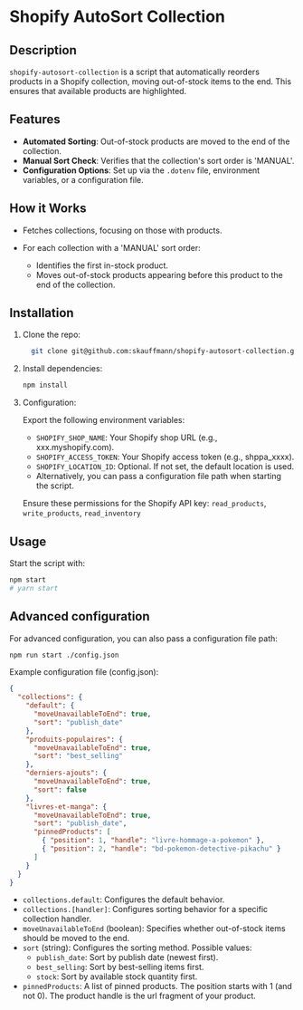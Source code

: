 # Shopify AutoSort Collection

## Description

`shopify-autosort-collection` is a script that automatically reorders products in a Shopify collection, moving out-of-stock items to the end. This ensures that available products are highlighted.

## Features

- **Automated Sorting**: Out-of-stock products are moved to the end of the collection.
- **Manual Sort Check**: Verifies that the collection's sort order is 'MANUAL'.
- **Configuration Options**: Set up via the `.dotenv` file, environment variables, or a configuration file.

## How it Works

- Fetches collections, focusing on those with products.

- For each collection with a 'MANUAL' sort order:
  - Identifies the first in-stock product.
  - Moves out-of-stock products appearing before this product to the end of the collection.

## Installation

1. Clone the repo:

    ```bash
      git clone git@github.com:skauffmann/shopify-autosort-collection.git
    ```

2. Install dependencies:

    ```bash
    npm install
    ```

3. Configuration:

    Export the following environment variables:

    - `SHOPIFY_SHOP_NAME`: Your Shopify shop URL (e.g., xxx.myshopify.com).
    - `SHOPIFY_ACCESS_TOKEN`: Your Shopify access token (e.g., shppa_xxxx).
    - `SHOPIFY_LOCATION_ID`: Optional. If not set, the default location is used.
    - Alternatively, you can pass a configuration file path when starting the script.

    Ensure these permissions for the Shopify API key: `read_products`, `write_products`, `read_inventory`


## Usage

Start the script with:

```bash
npm start
# yarn start
```

## Advanced configuration

For advanced configuration, you can also pass a configuration file path:

```bash
npm run start ./config.json
```

Example configuration file (config.json):

```json
{
  "collections": {
    "default": {
      "moveUnavailableToEnd": true,
      "sort": "publish_date"
    },
    "produits-populaires": {
      "moveUnavailableToEnd": true,
      "sort": "best_selling"
    },
    "derniers-ajouts": {
      "moveUnavailableToEnd": true,
      "sort": false
    },
    "livres-et-manga": {
      "moveUnavailableToEnd": true,
      "sort": "publish_date",
      "pinnedProducts": [
        { "position": 1, "handle": "livre-hommage-a-pokemon" },
        { "position": 2, "handle": "bd-pokemon-detective-pikachu" }
      ]
    }
  }
}
```

- `collections.default`: Configures the default behavior.
- `collections.[handler]`: Configures sorting behavior for a specific collection handler.
- `moveUnavailableToEnd` (boolean): Specifies whether out-of-stock items should be moved to the end.
- `sort` (string): Configures the sorting method.
  Possible values:
  - `publish_date`: Sort by publish date (newest first).
  - `best_selling`: Sort by best-selling items first.
  - `stock`: Sort by available stock quantity first.
- `pinnedProducts`: A list of pinned products. The position starts with 1 (and not 0). The product handle is the url fragment of your product.
